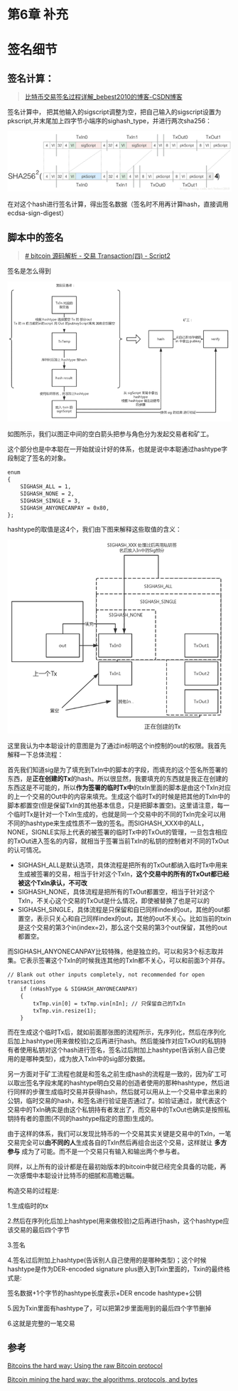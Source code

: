 # 第6章 补充

# 签名细节

## 签名计算：

> [比特币交易签名过程详解_bebest2010的博客-CSDN博客](https://blog.csdn.net/bebest2010/article/details/81070071)

签名计算中， 把其他输入的sigscript调整为空，把自己输入的sigscript设置为pkscript,并末尾加上四字节小端序的sighash_type，并进行两次sha256：

![](images/sighash.png)

在对这个hash进行签名计算，得出签名数据（签名时不用再计算hash，直接调用ecdsa-sign-digest）

## **脚本中的签名**

> [# bitcoin 源码解析 - 交易 Transaction(四) - Script2](https://zhuanlan.zhihu.com/p/35684664)

签名是怎么得到

![](images/sighash2.png)

如图所示，我们以图正中间的空白箭头把参与角色分为发起交易者和矿工。

这个部分也是中本聪在一开始就设计好的体系，也就是说中本聪通过hashtype字段制定了签名的对象。

```text
enum
{
    SIGHASH_ALL = 1,
    SIGHASH_NONE = 2,
    SIGHASH_SINGLE = 3,
    SIGHASH_ANYONECANPAY = 0x80,
};
```

hashtype的取值是这4个，我们由下图来解释这些取值的含义：

![](images/sighash3.png)

这里我认为中本聪设计的意图是为了通过in标明这个in控制的out的权限。我首先解释一下总体流程：

首先我们知道sig是为了填充到TxIn中的脚本的字段，而填充的这个签名所签署的东西，是**正在创建的Tx**的hash。所以很显然，我要填充的东西就是我正在创建的东西这是不可能的，所以**作为签署的临时Tx中**的txIn里面的脚本是由这个TxIn对应的上一个交易的Out中的内容来填充。生成这个临时Tx的时候是把其他的TxIn中的脚本都置空(但是保留TxIn的其他基本信息，只是把脚本置空)。这里请注意，每一个临时Tx是针对一个TxIn生成的，也就是同一个交易中的不同的TxIn完全可以用不同的hashtype来生成性质不一致的签名。而SIGHASH_XXX中的ALL，NONE，SIGNLE实际上代表的被签署的临时Tx中的TxOut的管理，一旦包含相应的TxOut进入签名的内容，就相当于签署当前TxIn的私钥的控制者对不同的TxOut的认可情况。

- SIGHASH_ALL是默认选项，具体流程是把所有的TxOut都纳入临时Tx中用来生成被签署的交易，相当于针对这个TxIn，**这个交易中的所有的TxOut都已经被这个TxIn承认，不可改**
- SIGHASH_NONE，具体流程是把所有的TxOut都置空，相当于针对这个TxIn，不关心这个交易的TxOut是什么情况，即使被替换了也是可以的
- SIGHASH_SINGLE，具体流程是只保留和自已同样index的out，其他的out都置空，表示只关心和自己同样index的out，其他的out不关心。比如当前的txin是这个交易的第3个in(index=2)，那么这个交易的第3个out保留，其他的out都置空。

而SIGHASH_ANYONECANPAY比较特殊，他是独立的。可以和另3个标志取并集。它表示签署这个TxIn的时候我连其他的TxIn都不关心，可以和前面3个并存。

```text
// Blank out other inputs completely, not recommended for open transactions
    if (nHashType & SIGHASH_ANYONECANPAY)
    {
        txTmp.vin[0] = txTmp.vin[nIn]; // 只保留自己的TxIn
        txTmp.vin.resize(1);
    }
```

而在生成这个临时Tx后，就如前面那张图的流程所示，先序列化，然后在序列化后加上hashtype(用来做校验)之后再进行hash。然后能操作对应TxOut的私钥持有者使用私钥对这个hash进行签名，签名过后附加上hashtype(告诉别人自己使用的是哪种类型)，成为放入TxIn中的sig部分数据。

另一方面对于矿工流程也就是和签名之前生成hash的流程是一致的，因为矿工可以取出签名字段末尾的hashtype明白交易的创造者使用的那种hashtype，然后进行同样的步骤生成临时交易并获得hash，然后就可以用从上一个交易中拿出来的公钥，临时交易的hash，和签名进行验证是否通过了。如验证通过，就代表这个交易中的TxIn确实是由这个私钥持有者发出了，而交易中的TxOut也确实是按照私钥持有者的意图(不同的hashtype指定的意图)生成的。

由于这样的体系，我们可以发现比特币的一个交易其实关键是交易中的TxIn，一笔交易完全可以**由不同的人**生成各自的TxIn然后再组合出这个交易，这样就让 **多方参与** 成为了可能。而不是一个交易只有输入和输出两个参与者。

同样，以上所有的设计都是在最初始版本的bitcoin中就已经完全具备的功能，再一次感慨中本聪设计比特币的细腻和高瞻远瞩。

构造交易的过程是:

1.生成临时的tx

2.然后在序列化后加上hashtype(用来做校验)之后再进行hash，这个hashtype应该交易的最后四个字节

3.签名

4.签名过后附加上hashtype(告诉别人自己使用的是哪种类型)；这个时候hashtype是作为DER-encoded signature plus嵌入到Txin里面的，Txin的最终格式是:

签名数据+1个字节的hashtype长度表示+DER encode hashtype+公钥

5.因为Txin里面有hashtype了，可以把第2步里面用到的最后四个字节删掉

6.这就是完整的一笔交易

## 参考

[Bitcoins the hard way: Using the raw Bitcoin protocol](http://www.righto.com/2014/02/bitcoins-hard-way-using-raw-bitcoin.html)

[Bitcoin mining the hard way: the algorithms, protocols, and bytes](http://www.righto.com/2014/02/bitcoin-mining-hard-way-algorithms.html)
